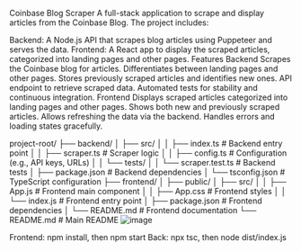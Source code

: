 Coinbase Blog Scraper
A full-stack application to scrape and display articles from the Coinbase Blog. The project includes:

Backend: A Node.js API that scrapes blog articles using Puppeteer and serves the data.
Frontend: A React app to display the scraped articles, categorized into landing pages and other pages.
Features
Backend
Scrapes the Coinbase blog for articles.
Differentiates between landing pages and other pages.
Stores previously scraped articles and identifies new ones.
API endpoint to retrieve scraped data.
Automated tests for stability and continuous integration.
Frontend
Displays scraped articles categorized into landing pages and other pages.
Shows both new and previously scraped articles.
Allows refreshing the data via the backend.
Handles errors and loading states gracefully.

project-root/
├── backend/
│   ├── src/
│   │   ├── index.ts         # Backend entry point
│   │   ├── scraper.ts       # Scraper logic
│   │   ├── config.ts        # Configuration (e.g., API keys, URLs)
│   │   └── tests/
│   │       └── scraper.test.ts  # Backend tests
│   ├── package.json         # Backend dependencies
│   └── tsconfig.json        # TypeScript configuration
├── frontend/
│   ├── public/
│   ├── src/
│   │   ├── App.js           # Frontend main component
│   │   ├── App.css          # Frontend styles
│   │   └── index.js         # Frontend entry point
│   ├── package.json         # Frontend dependencies
│   └── README.md            # Frontend documentation
└── README.md                # Main README
![image](https://github.com/user-attachments/assets/4074da99-9e4b-4ebd-a979-bce6ea8813aa)

Frontend: npm install, then npm start
Back: npx tsc, then node dist/index.js

